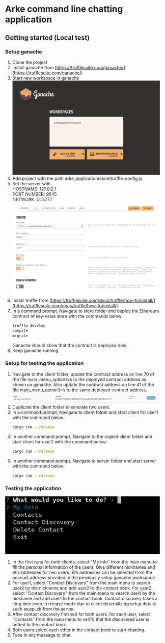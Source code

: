 # Arke command line chatting application

## Getting started (Local test)
### Setup ganache
1. Clone the project
2. Install ganache from [https://trufflesuite.com/ganache/](https://trufflesuite.com/ganache/)
3. Start new workspace in ganache 
   ![setup ganache 3](screenshots/setup_ganache_3.PNG)
4. Add project with the path arke_application\store\truffle-config.js
5. Set the server with <br/>
    HOSTNAME: 127.0.0.1 <br/>
    PORT NUMBER: 9545 <br/>
    NETWORK ID: 5777 <br/>
    ![setup ganache 5](screenshots/setup_ganache_5.PNG)
6. Install truffle from [https://trufflesuite.com/docs/truffle/how-to/install/](https://trufflesuite.com/docs/truffle/how-to/install/)
7. In a command prompt, Navigate to store folder and deploy the Ethereum contract of key-value store with the commands below:
   ```sh
   truffle develop
   compile
   migrate
   ```
   Ganache should show that the contract is deployed now.
8. Keep ganache running

### Setup for testing the application
1. Navigate to the client folder, update the contract address on line 70 of the file main_menu_option1.rs to the deployed contract address as shown on ganache. Also update the contract address on line 41 of the file main_menu_option3.rs to the same deployed contract address.
   ![setup for testing the application 1](screenshots/setup_for_testing_the_application_1.PNG)
2. Duplicate the client folder to simulate two users.
3. In a command prompt, Navigate to client folder and start client for user1 with the command below:
   ```sh
   cargo run --release
   ```
4. In another command prompt, Navigate to the copied client folder and start client for user2 with the command below:
   ```sh
   cargo run --release
   ```
5. In another command prompt, Navigate to server folder and start server with the command below:
   ```sh
   cargo run --release
   ```

### Testing the application
![testing the application](screenshots/testing_the_application.PNG)
1. In the first runs for both clients, select "My Info" from the main menu to fill the personal information of the users. Give different nicknames and eth addresses for two users. Eth addresses can be selected from the account address provided in the previously setup ganache workspace.
2. For user1, select "Contact Discovery" from the main menu to search user2 by the nickname and add user2 to the contact book. For user2, select "Contact Discovery" from the main menu to search user1 by the nickname and add user1 to the contact book. Contact discovery takes a long time even in release mode due to client deserializing setup details such as pp_zk from the server.
3. After contact discovery finished for both users, for each user, select "Contacts" from the main menu to verify that the discovered user is added to the contact book.
4. Both users select each other in the contact book to start chatting.
5. Type in any message to chat.